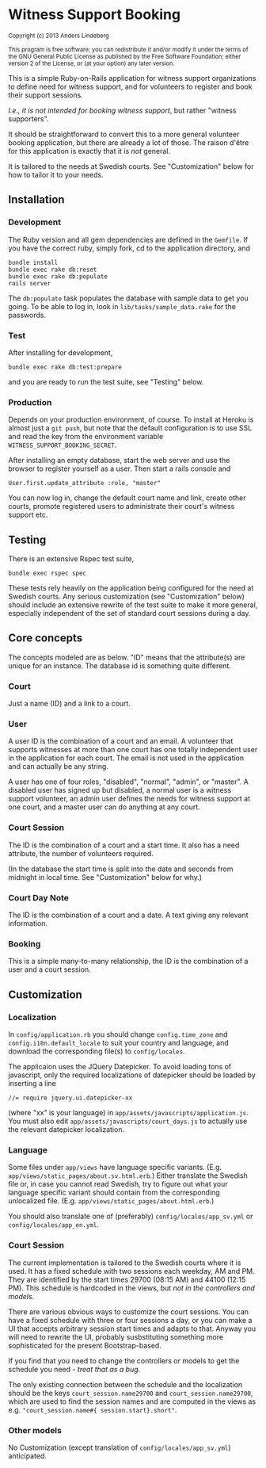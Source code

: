 # Witness Support Booking

<small><p>
Copyright (c) 2013 Anders Lindeberg
</p><p>
This program is free software; you can redistribute it and/or modify it under
the terms of the GNU General Public License as published by the Free Software
Foundation; either version 2 of the License, or (at your option) any later
version.
</p></small>

This is a simple Ruby-on-Rails application for witness support organizations
to define need for witness support, and for volunteers to register and book
their support sessions.

*I.e., it is not intended for booking witness support*, but rather "witness
supporters".

It should be straightforward to convert this to a more general volunteer
booking application, but there are already a lot of those.  The raison d'être
for this application is exactly that it is *not* general.

It is tailored to the needs at Swedish courts.  See "Customization" below for
how to tailor it to your needs.

## Installation

### Development

The Ruby version and all gem dependencies are defined in the `Gemfile`.  If
you have the correct ruby, simply fork, cd to the application directory, and

    bundle install
    bundle exec rake db:reset
    bundle exec rake db:populate
    rails server

The `db:populate` task populates the database with sample data to get you
going.  To be able to log in, look in `lib/tasks/sample_data.rake` for the
passwords.

### Test

After installing for development,

    bundle exec rake db:test:prepare

and you are ready to run the test suite, see "Testing" below.

### Production

Depends on your production environment, of course.  To install at Heroku is
almost just a `git push`, but note that the default configuration is to use
SSL and read the key from the environment variable
`WITNESS_SUPPORT_BOOKING_SECRET`.

After installing an empty database, start the web server and use the browser
to register yourself as a user.  Then start a rails console and

    User.first.update_attribute :role, "master"

You can now log in, change the default court name and link, create other
courts, promote registered users to administrate their court's witness support
etc.

## Testing

There is an extensive Rspec test suite,

    bundle exec rspec spec

These tests rely heavily on the application being configured for the need at
Swedish courts.  Any serious customization (see "Customization" below) should
include an extensive rewrite of the test suite to make it more general,
especially independent of the set of standard court sessions during a day.

## Core concepts

The concepts modeled are as below.  "ID" means that the attribute(s) are
unique for an instance.  The database id is something quite different.

### Court

Just a name (ID) and a link to a court.

### User

A user ID is the combination of a court and an email.  A volunteer that
supports witnesses at more than one court has one totally independent user in
the application for each court.  The email is not used in the application and
can actually be any string.

A user has one of four roles, "disabled", "normal", "admin", or "master".  A
disabled user has signed up but disabled, a normal user is a witness support
volunteer, an admin user defines the needs for witness support at one court,
and a master user can do anything at any court.

### Court Session

The ID is the combination of a court and a start time.  It also has a need
attribute, the number of volunteers required.

(In the database the start time is split into the date and seconds from
midnight in local time.  See "Customization" below for why.)

### Court Day Note

The ID is the combination of a court and a date.  A text giving any relevant
information.

### Booking

This is a simple many-to-many relationship, the ID is the combination of a
user and a court session.

## Customization

### Localization

In `config/application.rb` you should change `config.time_zone` and
`config.i18n.default_locale` to suit your country and language, and download
the corresponding file(s) to `config/locales`.

The applicaion uses the JQuery Datepicker.  To avoid loading tons of
javascript, only the required localizations of datepicker should be loaded by
inserting a line

    //= require jquery.ui.datepicker-xx

(where "xx" is your language) in `app/assets/javascripts/application.js`. You
must also edit `app/assets/javascripts/court_days.js` to actually use the 
relevant datepicker localization.

### Language

Some files under `app/views` have language specific variants.  (E.g.
`app/views/static_pages/about.sv.html.erb`.)  Either translate the Swedish
file or, in case you cannot read Swedish, try to figure out what your language
specific variant should contain from the corresponding unlocalized file.
(E.g. `app/views/static_pages/about.html.erb`.)

You should also translate one of (preferably) `config/locales/app_sv.yml` or 
`config/locales/app_en.yml`.

### Court Session

The current implementation is tailored to the Swedish courts where it is used.
It has a fixed schedule with two sessions each weekday, AM and PM.  They are
identified by the start times 29700 (08:15 AM) and 44100 (12:15 PM).  This 
schedule is hardcoded in the views, but *not in the controllers and models*.

There are various obvious ways to customize the court sessions.  You can have
a fixed schedule with three or four sessions a day, or you can make a UI that
accepts arbitrary session start times and adapts to that.  Anyway you will
need to rewrite the UI, probably susbstituting something more sophisticated
for the present Bootstrap-based.

If you find that you need to change the controllers or models to get the
schedule you need - *treat that as a bug*.

The only existing connection between the schedule and the localization should
be the keys `court_session.name29700` and `court_session.name29700`, which are
used to find the session names and are computed in the views as e.g.
`"court_session.name#{ session.start}.short"`.

### Other models

No Customization (except translation of `config/locales/app_sv.yml`)
anticipated.

